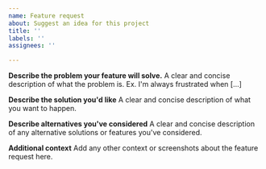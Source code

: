 ```yaml
---
name: Feature request
about: Suggest an idea for this project
title: ''
labels: ''
assignees: ''

---
```


**Describe the problem your feature will solve.**
A clear and concise description of what the problem is. Ex. I'm always frustrated when [...]

**Describe the solution you'd like**
A clear and concise description of what you want to happen.

**Describe alternatives you've considered**
A clear and concise description of any alternative solutions or features you've considered.

**Additional context**
Add any other context or screenshots about the feature request here.
